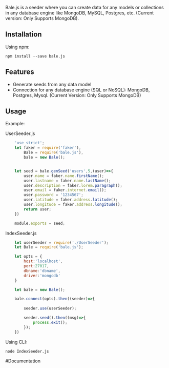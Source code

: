 Bale.js is a seeder where you can create data for any models or collections in any database engine like MongoDB, MySQL, Postgres, etc. (Current version: Only Supports MongoDB).


## Installation

Using npm:
```
npm install --save bale.js
```

## Features

- Generate seeds from any data model
- Connection for any database engine (SQL or NoSQL): MongoDB, Postgres, Mysql. (Current Version: Only Supports MongoDB)

## Usage 


Example:

UserSeeder.js
```js
    'use strict';
    let faker = require('faker'),
        Bale = require('bale.js'),
        bale = new Bale();


    let seed = bale.genSeed('users',5,(user)=>{
        user.name = faker.name.firstName();
        user.lastname = faker.name.lastName();
        user.description = faker.lorem.paragraph();
        user.email = faker.internet.email();
        user.password = '1234567'; 
        user.latitude = faker.address.latitude();
        user.longitude = faker.address.longitude();
        return user;
    })

    module.exports = seed;
```

IndexSeeder.js
```js
    let userSeeder = require('./UserSeeder');
    let Bale = require('bale.js');

    let opts = {
        host:'localhost',
        port:27017,
        dbname:'dbname',
        driver:'mongodb'
    }

    let bale = new Bale();

    bale.connect(opts).then((seeder)=>{
        
        seeder.use(userSeeder);

        seeder.seed().then((msg)=>{
            process.exit();
        });
    })

```

Using CLI:
```
node IndexSeeder.js
```

#Documentation